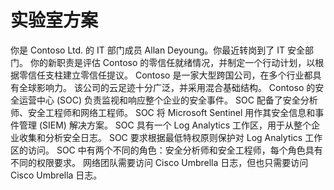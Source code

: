 # 实验室方案

你是 Contoso Ltd. 的 IT 部门成员 Allan Deyoung。你最近转岗到了 IT 安全部门。 你的新职责是评估 Contoso 的零信任就绪情况，并制定一个行动计划，以根据零信任支柱建立零信任提议。 Contoso 是一家大型跨国公司，在多个行业都具有全球影响力。 该公司的云足迹十分广泛，并采用混合基础结构。 Contoso 的安全运营中心 (SOC) 负责监视和响应整个企业的安全事件。 SOC 配备了安全分析师、安全工程师和网络工程师。 SOC 将 Microsoft Sentinel 用作其安全信息和事件管理 (SIEM) 解决方案。 SOC 具有一个 Log Analytics 工作区，用于从整个企业收集和分析安全日志。 SOC 要求根据最低特权原则保护对 Log Analytics 工作区的访问。 SOC 中有两个不同的角色：安全分析师和安全工程师，每个角色具有不同的权限要求。 网络团队需要访问 Cisco Umbrella 日志，但也只需要访问 Cisco Umbrella 日志。